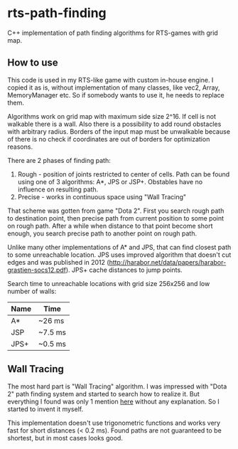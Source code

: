 # rts-path-finding
C++ implementation of path finding algorithms for RTS-games with grid map.

## How to use

This code is used in my RTS-like game with custom in-house engine. I copied it as is, without implementation of many classes, like vec2, Array, MemoryManager etc. So if somebody wants to use it, he needs to replace them.

Algorithms work on grid map with maximum side size 2^16. If cell is not walkable there is a wall. Also there is a possibility to add round obstacles with arbitrary radius. Borders of the input map must be unwalkable because of there is no check if coordinates are out of borders for optimization reasons.

There are 2 phases of finding path:
1. Rough - position of joints restricted to center of cells. Path can be found using one of 3 algorithms: A*, JPS or JSP+. Obstables have no influence on resulting path.
2. Precise - works in continuous space using "Wall Tracing"

That scheme was gotten from game "Dota 2". First you search rough path to destination point, then precise path from current position to some point on rough path. After a while when distance to that point become short enough, you search precise path to another point on rough path.

Unlike many other implementations of A* and JPS, that can find closest path to some unreachable location. JPS uses improved algorithm that doesn't cut edges and was published in 2012 (http://harabor.net/data/papers/harabor-grastien-socs12.pdf). JPS+ cache distances to jump points.

Search time to unreachable locations with grid size 256x256 and low number of walls:

Name | Time
-----|-----
A* | ~26 ms
JSP | ~7.5 ms
JPS+ | ~0.5 ms

## Wall Tracing

The most hard part is "Wall Tracing" algorithm. I was impressed with "Dota 2" path finding system and started to search how to realize it. But everything I found was only 1 mention [here](http://liquipedia.net/dota2/Pathfinding) without any explanation. So I started to invent it myself.

This implementation doesn't use trigonometric functions and works very fast for short distances (< 0.2 ms). Found paths are not guaranteed to be shortest, but in most cases looks good.
